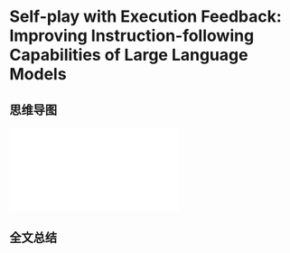 # Self-play with Execution Feedback: Improving Instruction-following Capabilities of Large Language Models

## 思维导图
![思维导图](/imgs/Self-play-with-Execution-Feedback-Improving-Instruction-following-Capabilities-of-Large-Language-Models.md)

## 全文总结
